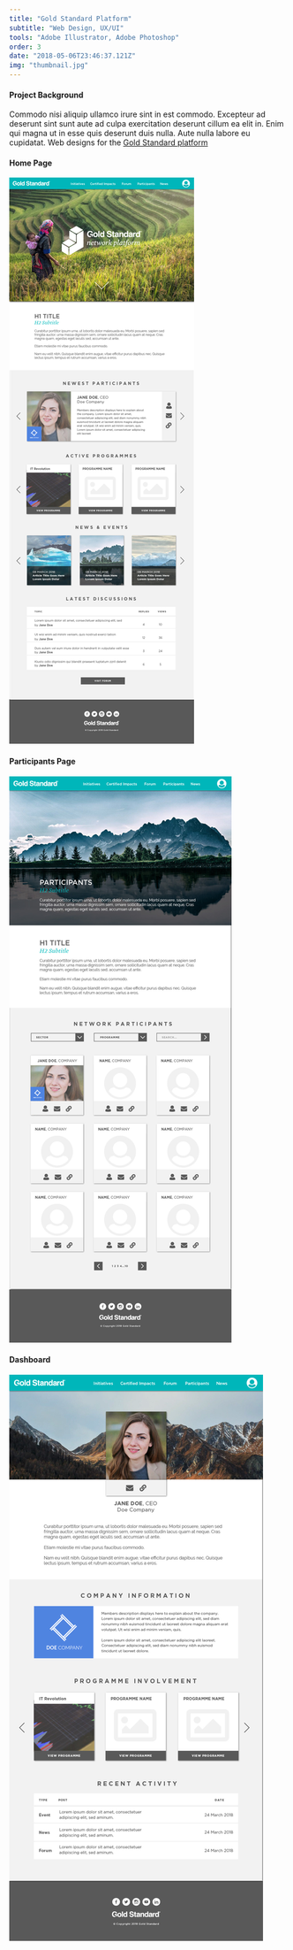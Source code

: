 ```yaml
---
title: "Gold Standard Platform"
subtitle: "Web Design, UX/UI"
tools: "Adobe Illustrator, Adobe Photoshop"
order: 3
date: "2018-05-06T23:46:37.121Z"
img: "thumbnail.jpg"
---
```


#### Project Background

Commodo nisi aliquip ullamco irure sint in est commodo. Excepteur ad deserunt sint sunt aute ad culpa exercitation deserunt cillum ea elit in. Enim qui magna ut in esse quis deserunt duis nulla. Aute nulla labore eu cupidatat. Web designs for the <a href="https://www.goldstandard.org/get-involved/join-platform">Gold Standard platform</a>

#### Home Page

<img src="home.jpg">

#### Participants Page

<img src="participants.jpg">

#### Dashboard

<img src="dashboard.jpg">
